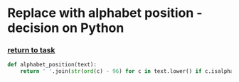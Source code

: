 # Replace with alphabet position - decision on Python

### [return to task](README.md)

```python
def alphabet_position(text):
    return ' '.join(str(ord(c) - 96) for c in text.lower() if c.isalpha())
```
